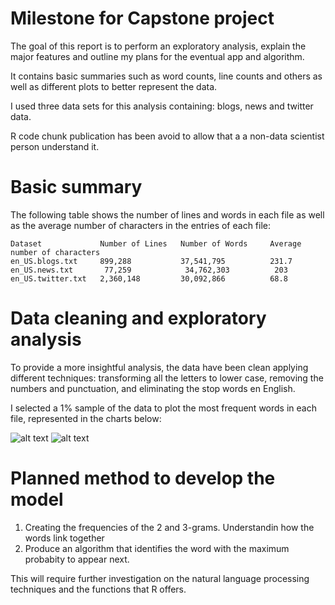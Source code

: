 Milestone for Capstone project 
========================================================

The goal of this report is to perform an exploratory analysis, explain the major features and outline my plans for the eventual app and algorithm.

It contains basic summaries such as word counts, line counts and others as well as different plots to better represent the data.

I used three data sets for this analysis containing: blogs, news and twitter data.

R code chunk publication has been avoid to allow that a a non-data scientist person understand it.



Basic summary
========================================================
The following table shows the number of lines and words in each file as well as the average number of characters in the entries of each file:

```
Dataset             Number of Lines   Number of Words     Average number of characters
en_US.blogs.txt     899,288           37,541,795          231.7
en_US.news.txt       77,259            34,762,303          203
en_US.twitter.txt   2,360,148         30,092,866          68.8
```


Data cleaning and exploratory analysis
========================================================
To provide a more insightful analysis, the data have been clean applying different techniques: transforming all the letters to lower case, removing the numbers and punctuation, and eliminating the stop words en English.

I selected a 1% sample of the data to plot the most frequent words in each file, represented in the charts below:

![alt text](bar.png)
![alt text](cloud.png)


Planned method to develop the model
========================================================
1. Creating the frequencies of the 2 and 3-grams. Understandin how the words link together
2. Produce an algorithm that identifies the word with the maximum probabity to appear next. 

This will require further investigation on the natural language processing techniques and the functions that R offers.
